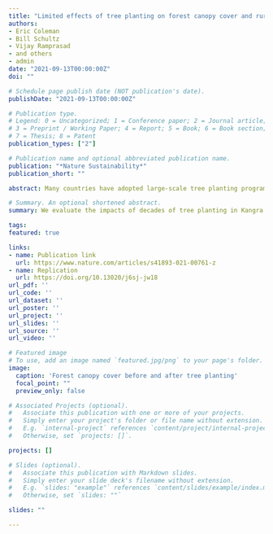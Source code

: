 ```yaml
---
title: "Limited effects of tree planting on forest canopy cover and rural livelihoods in Northern India"
authors:
- Eric Coleman
- Bill Schultz
- Vijay Ramprasad
- and others
- admin
date: "2021-09-13T00:00:00Z"
doi: ""

# Schedule page publish date (NOT publication's date).
publishDate: "2021-09-13T00:00:00Z"

# Publication type.
# Legend: 0 = Uncategorized; 1 = Conference paper; 2 = Journal article;
# 3 = Preprint / Working Paper; 4 = Report; 5 = Book; 6 = Book section;
# 7 = Thesis; 8 = Patent
publication_types: ["2"]

# Publication name and optional abbreviated publication name.
publication: "*Nature Sustainability*"
publication_short: ""

abstract: Many countries have adopted large-scale tree planting programmes as a climate mitigation strategy and to support local livelihoods. We evaluate a series of large-scale tree planting programmes using data collected from historical Landsat imagery in the state of Himachal Pradesh in Northern India. Using this panel dataset, we use an event study design to estimate the socioeconomic and biophysical impacts over decades of these programmes. We find that tree plantings have not, on average, increased the proportion of forest canopy cover and have modestly shifted forest composition away from the broadleaf varieties valued by local people. Further cross-sectional analysis, from a household livelihood survey, shows that tree planting supports little direct use by local people. We conclude that decades of expensive tree planting programmes in this region have not proved effective. This result suggests that large-scale tree planting may sometimes fail to achieve its climate mitigation and livelihood goals.

# Summary. An optional shortened abstract.
summary: We evaluate the impacts of decades of tree planting in Kangra, India, and find limited evidence of biophysical or livelihood benefits.

tags:
featured: true

links:
- name: Publication link
  url: https://www.nature.com/articles/s41893-021-00761-z
- name: Replication
  url: https://doi.org/10.13020/j6sj-jw18
url_pdf: ''
url_code: ''
url_dataset: ''
url_poster: ''
url_project: ''
url_slides: ''
url_source: ''
url_video: ''

# Featured image
# To use, add an image named `featured.jpg/png` to your page's folder. 
image:
  caption: 'Forest canopy cover before and after tree planting'
  focal_point: ""
  preview_only: false

# Associated Projects (optional).
#   Associate this publication with one or more of your projects.
#   Simply enter your project's folder or file name without extension.
#   E.g. `internal-project` references `content/project/internal-project/index.md`.
#   Otherwise, set `projects: []`.

projects: []

# Slides (optional).
#   Associate this publication with Markdown slides.
#   Simply enter your slide deck's filename without extension.
#   E.g. `slides: "example"` references `content/slides/example/index.md`.
#   Otherwise, set `slides: ""`

slides: ""

---
```

